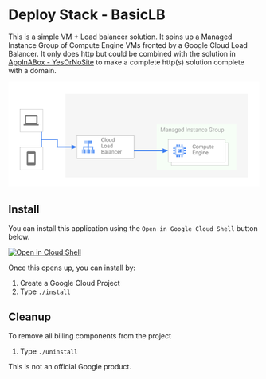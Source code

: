# Deploy Stack - BasicLB 

This is a simple VM + Load balancer solution.  It spins up a Managed Instance
Group of Compute Engine VMs fronted by a Google Cloud Load Balancer. It only 
does http but could be combined with the solution in [AppInABox - YesOrNoSite](https://github.com/GoogleCloudPlatform/deploystack_yesornosite)
to make a complete http(s) solution complete with a domain. 


![BasicLB architecture](/architecture.png)

## Install
You can install this application using the `Open in Google Cloud Shell` button 
below. 

<a href="https://ssh.cloud.google.com/cloudshell/editor?cloudshell_git_repo=https%3A%2F%2Fgithub.com%2FGoogleCloudPlatform%2Fdeploystack_basiclb&cloudshell_print=install.txt&cloudshell_open_in_editor=README.md">
        <img alt="Open in Cloud Shell" src="https://gstatic.com/cloudssh/images/open-btn.svg">
</a>

Once this opens up, you can install by: 
1. Create a Google Cloud Project
1. Type `./install`

## Cleanup 
To remove all billing components from the project
1. Type `./uninstall`


This is not an official Google product.
